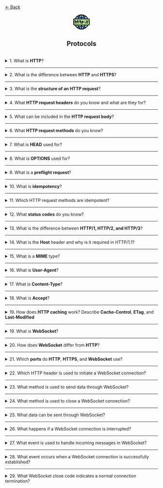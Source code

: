 <a href="../../../README.md">← Back</a>

<div align="center">
  <img src="../../../src/assets/icons/icons-for-titles/protocol.png">
  <h2>Protocols</h2>
</div>
<br />

<details>
<summary><span>1. What is <b>HTTP</b>?</span></summary>
<br />

It is a data transfer protocol used to exchange information between a client (usually a browser) and a server on the internet. It follows a request–response model: the client sends a request, and the server returns a response.

</details>

---

<details>
<summary><span>2. What is the difference between <b>HTTP</b> and <b>HTTPS</b>?</span></summary>
<br />

<b>HTTPS</b> is the secure version of HTTP. It uses encryption via TLS (formerly SSL) to ensure data is transmitted safely: it cannot be intercepted or altered. This protocol is especially important when sending logins, passwords, and other sensitive information.

</details>

---

<details>
<summary><span>3. What is the <b>structure of an HTTP request</b>?</span></summary>
<br />

The structure of an HTTP request includes three main parts:

1. <b>Request Line</b> — indicates the request method (e.g., `GET`, `POST`), the path to the resource, and the protocol version, e.g.:  
   `GET /index.html HTTP/1.1`

2. <b>Headers</b> — key-value parameters that provide additional information, for example:  
   &nbsp;&nbsp;`Host: example.com`  
   &nbsp;&nbsp;`User-Agent: Mozilla/5.0`

3. <b>Body</b> — mainly used in `POST`, `PUT` and similar methods to send data such as JSON, forms, or files.
   <br /><br />

Example:

```
GET /about HTTP/1.1
Host: example.com
User-Agent: Mozilla/5.0 (Windows NT 10.0; Win64; x64)
Accept: text/html
```

</details>

---

<details>
<summary><span>4. What <b>HTTP request headers</b> do you know and what are they for?</span></summary>
<br />

Here is a list of common HTTP request headers with brief descriptions:

- **`Host`** — specifies the domain name of the server the request is sent to (required in HTTP/1.1).  
  Example: `Host: example.com`

- **`User-Agent`** — provides information about the client (browser, OS, etc.) sending the request  
  Example: `User-Agent: Mozilla/5.0`

- **`Accept`** — indicates which content types the client can handle  
  Example: `Accept: text/html, application/json`

- **`Content-Type`** — describes the type of data in the request body (important for POST/PUT)  
  Example: `Content-Type: application/json`

- **`Authorization`** — sends credentials (token or basic auth) to access protected resources  
  Example: `Authorization: Bearer <token>`

- **`Accept-Encoding`** — indicates which compression methods the client supports  
  Example: `Accept-Encoding: gzip, deflate`

- **`Referer`** — indicates the URL from which the user came to the current resource  
  Example: `Referer: https://google.com`

- **`Cookie`** — sends cookies stored on the client  
  Example: `Cookie: sessionId=abc123`

- **`Cache-Control`** — controls request caching  
  Example: `Cache-Control: no-cache`

- **`Connection`** — controls connection parameters, such as `keep-alive` or `close`

</details>

---

<details>
<summary><span>5. What can be included in the <b>HTTP request body</b>?</span></summary>
<br />

The HTTP message body can contain various types of data depending on the type of request or response. Common formats include:

- **Form-encoded data** — e.g., `application/x-www-form-urlencoded` or `multipart/form-data` when uploading files
- **JSON** — a popular format for API requests and responses  
  Example: `{ "name": "Anton", "role": "developer" }`
- **XML** — used in some older APIs or specific systems
- **Plain text** — such as text, HTML, or markdown
- **Binary data** — images, video, audio files, etc.
- **Empty body** — e.g., for `GET` and `DELETE` requests, the body is often absent

The content type is specified in the `Content-Type` header so the receiving side knows how to interpret it.

</details>

---

<details>
<summary><span>6. What <b>HTTP request methods</b> do you know?</span></summary>
<br />

Here is a list of common HTTP request methods with brief descriptions:

- **`GET`** — retrieves data from the server
- **`POST`** — sends data to the server
- **`PUT`** — completely replaces an existing resource with the provided data
- **`PATCH`** — partially updates a resource
- **`DELETE`** — deletes the specified resource
- **`HEAD`** — like `GET`, but without the body, returns only headers
- **`OPTIONS`** — asks the server which methods and parameters are allowed for a specific resource
- **`CONNECT`** — establishes a tunnel to the server, typically used for HTTPS proxies
- **`TRACE`** — returns the received request for diagnostic purposes (rarely used, often disabled for security)

</details>

---

<details>
<summary><span>7. What is <b>HEAD</b> used for?</span></summary>
<br />

The `HEAD` method performs the same request as `GET` but without the response body — the server returns only headers. It allows:

- Checking if a resource exists without downloading the content
- Getting the file size (`Content-Length`) before downloading
- Checking if the resource has changed (using `Last-Modified` or `ETag`)
- Debugging, monitoring, or saving bandwidth

</details>

---

<details>
<summary><span>8. What is <b>OPTIONS</b> used for?</span></summary>
<br />

The `OPTIONS` method is used to ask the server which HTTP methods and capabilities are supported for a given resource. It's especially important in the context of CORS (cross-origin requests), where it helps determine whether a request is allowed and which headers/methods are permitted.

Use cases:

- Discover which methods (`GET`, `POST`, `PUT`, etc.) are supported for a resource
- Check allowed headers and origins in cross-origin requests
- Used by browsers for **preflight requests** in CORS to prevent unsafe requests from being sent without approval

</details>

---

<details>
<summary><span>9. What is a <b>preflight request</b>?</span></summary>
<br />

A **preflight request** is a preliminary request that a browser sends using the `OPTIONS` method before performing the actual request (e.g., `POST`, `PUT`) during cross-origin communication (CORS).

The goal is to determine whether the server permits such requests and which headers/methods are allowed.

Example: If `example.com` wants to send a `POST` request to `api.another-site.com` with custom headers or a JSON body, the browser first sends an `OPTIONS` request to check for permission.

</details>

---

<details>
<summary><span>10. What is <b>idempotency</b>?</span></summary>
<br />

It is a property of an HTTP method where repeated execution of the same request does not change the server's state after the first call.

</details>

---

<details>
<summary><span>11. Which HTTP request methods are idempotent?</span></summary>
<br />

- `GET`
- `PUT`
- `DELETE`
- `HEAD`
- `OPTIONS`
- `TRACE`

</details>

---

<details>
<summary><span>12. What <b>status codes</b> do you know?</span></summary>
<br />

HTTP status codes are divided into 5 main groups by the first digit:

### 1xx — **Informational**

- `100 Continue` — the server received the initial headers, and the client can send the body
- `101 Switching Protocols` — the client requested a protocol switch (e.g., to WebSocket), and the server agrees

### 2xx — **Success**

- `200 OK` — standard successful response
- `201 Created` — a new resource was successfully created (e.g., via `POST`)

### 3xx — **Redirection**

- `301 Moved Permanently` — the requested resource has been permanently moved to a new URL
- `302 Found` — temporary redirection (often used for authentication)

### 4xx — **Client Errors**

- `400 Bad Request` — malformed request (e.g., syntax error)
- `404 Not Found` — the resource could not be found at the specified path

### 5xx — **Server Errors**

- `500 Internal Server Error` — an error occurred on the server
- `502 Bad Gateway` — the server received an invalid response from an upstream server

</details>

---

<details>
<summary><span>13. What is the difference between <b>HTTP/1, HTTP/2, and HTTP/3</b>?</span></summary>
<br />

| Characteristic         | HTTP/1.1                            | HTTP/2                                  | HTTP/3                                          |
| ---------------------- | ----------------------------------- | --------------------------------------- | ----------------------------------------------- |
| **Transport Protocol** | TCP                                 | TCP                                     | **QUIC** over UDP                               |
| **Multiplexing**       | ✘ (only one request per connection) | ✔ (multiple requests in one connection) | ✔ (more efficient and no head-of-line blocking) |
| **Header Compression** | ✘                                   | ✔ (HPACK)                               | ✔ (QPACK)                                       |
| **Push Support**       | ✘                                   | ✔ (Server Push)                         | ✔ (with limited use)                            |
| **Loss Resilience**    | ❌ Packet loss blocks others        | ❌ Streams can block due to TCP         | ✔ Streams independent, fast recovery from loss  |
| **Default Encryption** | ✘ (optional, HTTPS over TLS)        | ✘                                       | ✔ (always encrypted, like TLS 1.3)              |
| **Adoption Status**    | Very widely used                    | Widely adopted                          | Growing rapidly                                 |

</details>

---

<details>
<summary><span>14. What is the <b>Host</b> header and why is it required in HTTP/1.1?</span></summary>
<br />

The `Host` header specifies the domain name (and, if needed, the port) of the server the request is sent to.  
Example: `Host: example.com`

It is required in HTTP/1.1 because multiple websites (virtual hosting) can be served from the same IP address, and the server needs to know which one the client is addressing.

Without `Host`, the server may not be able to correctly process the request, especially when handling multiple domains.

</details>

---

<details>
<summary><span>15. What is a <b>MIME</b> type?</span></summary>
<br />

**MIME type** (Multipurpose Internet Mail Extensions) is a designation for the format of transmitted data over the internet. It is specified in the `Content-Type` header and tells the recipient how to interpret the message body.

MIME type format: `type/subtype`, for example:

- `text/html` — HTML document
- `application/json` — JSON data
- `image/png` — PNG image
- `multipart/form-data` — form with files (e.g., for uploads)
- `text/plain` — plain text

</details>

---

<details>
<summary><span>16. What is <b>User-Agent</b>?</span></summary>
<br />

**User-Agent** is an HTTP request header that tells the server information about the client: browser type, operating system, version, device, etc.

Example:  
`User-Agent: Mozilla/5.0 (Windows NT 10.0; Win64; x64) Chrome/125.0.0.0`

The server can use this data for content adaptation, logging, or analytics.

</details>

---

<details>
<summary><span>17. What is <b>Content-Type</b>?</span></summary>
<br />

**`Content-Type`** is a header that indicates the format of the request or response body.

Example: `Content-Type: application/json` means that JSON data is being sent.

</details>

---

<details>
<summary><span>18. What is <b>Accept</b>?</span></summary>
<br />

**`Accept`** is a header that tells the server which data formats the client is willing to receive in the response.

Example: `Accept: text/html, application/json` — the client is ready to receive either HTML or JSON.

</details>

---

<details>
<summary><span>19. How does <b>HTTP caching</b> work? Describe <b>Cache-Control</b>, <b>ETag</b>, and <b>Last-Modified</b></span></summary>
<br />

HTTP caching allows the browser to reuse already loaded resources. This speeds up page loading and reduces server load. Here are the key mechanisms:
<br /><br />

### `Cache-Control` — caching strategy management

Specifies whether the resource can be cached and for how long:

- `no-cache` — don’t use cache without rechecking the server
- `max-age=3600` — cache the resource for 3600 seconds (1 hour)  
  <br /><br />

### `ETag` — unique resource identifier

The server returns an `ETag`, which the browser saves. On the next request, the browser sends:

```
If-None-Match: <etag>
```

If the resource hasn't changed — the server responds `304 Not Modified`, and the browser uses the cache.
<br /><br />

### `Last-Modified` — resource last modification date

The server provides the last modified time. Later the browser sends:

```
If-Modified-Since: <date>
```

If unchanged — again `304`.
<br /><br />

These mechanisms **work together**:

- `Cache-Control` dictates caching behavior
- `ETag` and `Last-Modified` validate content freshness

</details>

---

<details>
<summary><span>19. What is <b>WebSocket</b>?</span></summary>
<br />

**WebSocket** is a network protocol that allows a persistent, bidirectional connection between a client and a server.

</details>

---

<details>
<summary><span>20. How does <b>WebSocket</b> differ from <b>HTTP</b>?</span></summary>
<br />

Here’s a table summarizing key differences between HTTP and WebSocket:

| Characteristic            | **HTTP**                               | **WebSocket**                                      |
| ------------------------- | -------------------------------------- | -------------------------------------------------- |
| **Communication model**   | Request → response                     | Persistent bidirectional connection                |
| **Connection durability** | Closed after response                  | Stays open until explicitly closed                 |
| **Data flow direction**   | Only client can initiate               | Both can send data anytime                         |
| **Built on**              | TCP (via HTTP/1.1, HTTP/2)             | TCP (via `Upgrade: websocket`)                     |
| **Overhead**              | Higher — full headers on every request | Lower — continuous stream without repeated headers |
| **Common use cases**      | APIs, pages, forms                     | Chats, notifications, games, real-time data        |

</details>

---

<details>
<summary><span>21. Which <b>ports</b> do <b>HTTP</b>, <b>HTTPS</b>, and <b>WebSocket</b> use?</span></summary>
<br />

Here are the standard ports for these protocols:

| Protocol    | Description                    | Standard Port |
| ----------- | ------------------------------ | ------------- |
| `HTTP`      | Unsecured web protocol         | `80`          |
| `HTTPS`     | HTTP with encryption (TLS/SSL) | `443`         |
| `WebSocket` | Unencrypted (`ws://`)          | `80`          |
| `WebSocket` | Encrypted (`wss://`)           | `443`         |

Note: WebSocket uses the same port as HTTP/HTTPS because the connection starts as a regular HTTP request with the `Upgrade: websocket` header.

</details>

---

<details>
<summary><span>22. Which HTTP header is used to initiate a WebSocket connection?</span></summary>
<br />

To establish a WebSocket connection, the client sends an **HTTP request** with several special headers. The most important ones are:

- **`Upgrade: websocket`** — indicates the client wants to switch from HTTP to WebSocket.
- **`Connection: Upgrade`** — confirms that the `Upgrade` header is applicable for this connection.
- **`Sec-WebSocket-Key`** — a random string used to authenticate the handshake.
- **`Sec-WebSocket-Version`** — the WebSocket protocol version (usually `13`).

Sample request:

```
GET /chat HTTP/1.1
Host: example.com
Upgrade: websocket
Connection: Upgrade
Sec-WebSocket-Key: x3JJHMbDL1EzLkh9GBhXDw==
Sec-WebSocket-Version: 13
```

The server then responds with status `101 Switching Protocols`, and a persistent WebSocket connection is established.

</details>

---

<details>
<summary><span>23. What method is used to send data through WebSocket?</span></summary>
<br />

The **`send()`** method is used to send data through a WebSocket.

After establishing the connection (e.g., via `new WebSocket()` in JavaScript), the client can transmit data to the server like this:

```js
const socket = new WebSocket('wss://example.com');
socket.onopen = () => {
	socket.send('Hello, server!');
};
```

The `send()` method can transmit:

- strings (text data),
- binary data (`Blob`, `ArrayBuffer`, etc.).

Important: you should wait for the `onopen` event before calling `send()` to ensure the connection is established.

</details>

---

<details>
<summary><span>24. What method is used to close a WebSocket connection?</span></summary>
<br />

The **`close()`** method is used to close a WebSocket connection.

Example:

```js
const socket = new WebSocket('wss://example.com');

// Closing the connection
socket.close();
```

You can call the `close()` method:

- without arguments — just close the connection,
- with a code and message: `socket.close(1000, "Closing up")`  
  where `1000` is the standard closing code (normal closure), and `"Closing up"` is the optional reason.

After calling `close()`, the `onclose` event is triggered, where you can handle the disconnection.

</details>

---

<details>
<summary><span>25. What data can be sent through WebSocket?</span></summary>
<br />

- **Text strings** — plain text, often in JSON format.
- **JSON objects** — sent as strings (after `JSON.stringify`).
- **ArrayBuffer** — binary data as a byte array.
- **Blob** — for sending files and other binary content (in the browser).
- **TypedArray** — like `Uint8Array`, `Float32Array`, etc.
- **Buffer** — used in Node.js for binary data handling.

</details>

---

<details>
<summary><span>26. What happens if a WebSocket connection is interrupted?</span></summary>
<br />

When a WebSocket connection is interrupted, the **`onclose`** event is automatically triggered on the client.

```js
socket.onclose = event => {
	console.log('Connection closed');
	console.log('Code:', event.code); // e.g., 1000 — normal closure
	console.log('Reason:', event.reason); // Reason, if specified
	console.log('Was clean:', event.wasClean); // true/false
};
```

---

### What you can do when disconnected:

- **Show a notification to the user** — to indicate the connection is lost.
- **Implement reconnection logic** — e.g., with delay or retries.
- **Analyze the close code** — to decide whether to restore the connection (`1000` = normal, `1006` = failure).
- **Clean up associated resources** — stop timers, reset state, hide UI, etc.

</details>

---

<details>
<summary><span>27. What event is used to handle incoming messages in WebSocket?</span></summary>
<br />

The **`onmessage`** event is used to handle incoming messages in a WebSocket.

This event is triggered every time a new message arrives from the server.  
Inside the handler, you can access the data through `event.data`.

### Example:

```js
const socket = new WebSocket('wss://example.com');

socket.onmessage = event => {
	console.log('Message received:', event.data);
};
```

The `event.data` field may contain:

- a string (e.g., JSON),
- binary data (if the server sends `ArrayBuffer` or `Blob`).

</details>

---

<details>
<summary><span>28. What event occurs when a WebSocket connection is successfully established?</span></summary>
<br />

After a WebSocket connection is successfully established with the server, the **`onopen`** event is triggered on the client.

This event indicates that the communication channel is open and ready for data exchange.

### Example:

```js
const socket = new WebSocket('wss://example.com');

socket.onopen = () => {
	console.log('Connection established!');
	socket.send('Hello, server!');
};
```

</details>

---

<details>
<summary><span>29. What WebSocket close code indicates a normal connection termination?</span></summary>
<br />

Code **`1000`** indicates a **normal termination** of a WebSocket connection.

</details>

<!-- <details>
<summary><span></span></summary>
<br />

</details>

--- -->
